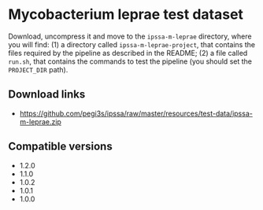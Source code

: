 # Mycobacterium leprae test dataset

Download, uncompress it and move to the `ipssa-m-leprae` directory, where you will find: (1) a directory called `ipssa-m-leprae-project`, that contains the files required by the pipeline as described in the README; (2) a file called `run.sh`, that contains the commands to test the pipeline (you should set the `PROJECT_DIR` path).

## Download links

- https://github.com/pegi3s/ipssa/raw/master/resources/test-data/ipssa-m-leprae.zip

## Compatible versions

- 1.2.0
- 1.1.0
- 1.0.2
- 1.0.1
- 1.0.0
